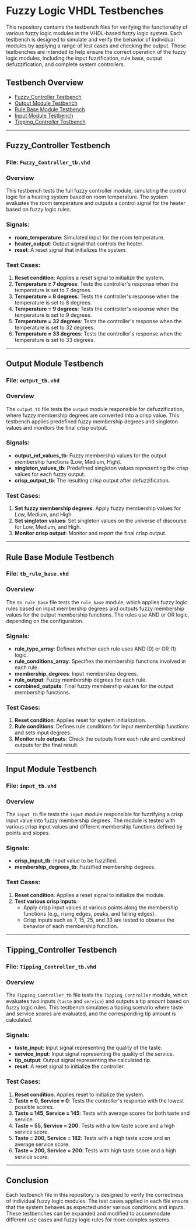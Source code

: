 # Fuzzy Logic VHDL Testbenches

This repository contains the testbench files for verifying the functionality of various fuzzy logic modules in the VHDL-based fuzzy logic system. Each testbench is designed to simulate and verify the behavior of individual modules by applying a range of test cases and checking the output. These testbenches are intended to help ensure the correct operation of the fuzzy logic modules, including the input fuzzification, rule base, output defuzzification, and complete system controllers.

## Testbench Overview

- [Fuzzy_Controller Testbench](#fuzzy_controller-testbench)
- [Output Module Testbench](#output-module-testbench)
- [Rule Base Module Testbench](#rule-base-module-testbench)
- [Input Module Testbench](#input-module-testbench)
- [Tipping_Controller Testbench](#tipping_controller-testbench)

---

## Fuzzy_Controller Testbench

### File: `Fuzzy_Controller_tb.vhd`

### Overview
This testbench tests the full fuzzy controller module, simulating the control logic for a heating system based on room temperature. The system evaluates the room temperature and outputs a control signal for the heater based on fuzzy logic rules.

### Signals:
- **room_temperature**: Simulated input for the room temperature.
- **heater_output**: Output signal that controls the heater.
- **reset**: A reset signal that initializes the system.

### Test Cases:
1. **Reset condition**: Applies a reset signal to initialize the system.
2. **Temperature = 7 degrees**: Tests the controller's response when the temperature is set to 7 degrees.
3. **Temperature = 8 degrees**: Tests the controller's response when the temperature is set to 8 degrees.
4. **Temperature = 9 degrees**: Tests the controller's response when the temperature is set to 9 degrees.
5. **Temperature = 32 degrees**: Tests the controller's response when the temperature is set to 32 degrees.
6. **Temperature = 33 degrees**: Tests the controller's response when the temperature is set to 33 degrees.

---

## Output Module Testbench

### File: `output_tb.vhd`

### Overview
The `output_tb` file tests the `output` module responsible for defuzzification, where fuzzy membership degrees are converted into a crisp value. This testbench applies predefined fuzzy membership degrees and singleton values and monitors the final crisp output.

### Signals:
- **output_mf_values_tb**: Fuzzy membership values for the output membership functions (Low, Medium, High).
- **singleton_values_tb**: Predefined singleton values representing the crisp values for each fuzzy output.
- **crisp_output_tb**: The resulting crisp output after defuzzification.

### Test Cases:
1. **Set fuzzy membership degrees**: Apply fuzzy membership values for Low, Medium, and High.
2. **Set singleton values**: Set singleton values on the universe of discourse for Low, Medium, and High.
3. **Monitor crisp output**: Monitor and report the final crisp output.

---

## Rule Base Module Testbench

### File: `tb_rule_base.vhd`

### Overview
The `tb_rule_base` file tests the `rule_base` module, which applies fuzzy logic rules based on input membership degrees and outputs fuzzy membership values for the output membership functions. The rules use AND or OR logic, depending on the configuration.

### Signals:
- **rule_type_array**: Defines whether each rule uses AND (0) or OR (1) logic.
- **rule_conditions_array**: Specifies the membership functions involved in each rule.
- **membership_degrees**: Input membership degrees.
- **rule_output**: Fuzzy membership degrees for each rule.
- **combined_outputs**: Final fuzzy membership values for the output membership functions.

### Test Cases:
1. **Reset condition**: Applies reset for system initialization.
2. **Rule conditions**: Defines rule conditions for input membership functions and sets input degrees.
3. **Monitor rule outputs**: Check the outputs from each rule and combined outputs for the final result.

---

## Input Module Testbench

### File: `input_tb.vhd`

### Overview
The `input_tb` file tests the `input` module responsible for fuzzifying a crisp input value into fuzzy membership degrees. The module is tested with various crisp input values and different membership functions defined by points and slopes.

### Signals:
- **crisp_input_tb**: Input value to be fuzzified.
- **membership_degrees_tb**: Fuzzified membership degrees.

### Test Cases:
1. **Reset condition**: Applies a reset signal to initialize the module.
2. **Test various crisp inputs**:
    - Apply crisp input values at various points along the membership functions (e.g., rising edges, peaks, and falling edges).
    - Crisp inputs such as 7, 15, 25, and 33 are tested to observe the behavior of each membership function.

---

## Tipping_Controller Testbench

### File: `Tipping_Controller_tb.vhd`

### Overview
The `Tipping_Controller_tb` file tests the `Tipping_Controller` module, which evaluates two inputs (`taste` and `service`) and outputs a tip amount based on fuzzy logic rules. This testbench simulates a tipping scenario where taste and service scores are evaluated, and the corresponding tip amount is calculated.

### Signals:
- **taste_input**: Input signal representing the quality of the taste.
- **service_input**: Input signal representing the quality of the service.
- **tip_output**: Output signal representing the calculated tip.
- **reset**: A reset signal to initialize the controller.

### Test Cases:
1. **Reset condition**: Applies reset to initialize the system.
2. **Taste = 0, Service = 0**: Tests the controller's response with the lowest possible scores.
3. **Taste = 145, Service = 145**: Tests with average scores for both taste and service.
4. **Taste = 55, Service = 200**: Tests with a low taste score and a high service score.
5. **Taste = 200, Service = 182**: Tests with a high taste score and an average service score.
6. **Taste = 200, Service = 200**: Tests with high taste score and a high service score.

---

## Conclusion

Each testbench file in this repository is designed to verify the correctness of individual fuzzy logic modules. The test cases applied in each file ensure that the system behaves as expected under various conditions and inputs. These testbenches can be expanded and modified to accommodate different use cases and fuzzy logic rules for more complex systems.

